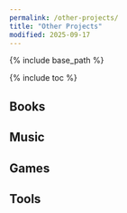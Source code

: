 ```yaml
---
permalink: /other-projects/
title: "Other Projects"
modified: 2025-09-17
---
```


{% include base_path %}


<div class="toc-container">
  {% include toc %}
</div>


## Books




## Music





## Games



## Tools

